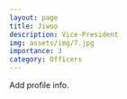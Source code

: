 ```yaml
---
layout: page
title: Jiwoo
description: Vice-President
img: assets/img/7.jpg
importance: 3
category: Officers
---
```


Add profile info.